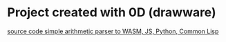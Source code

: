 # Project created with 0D (drawware)

[source code simple arithmetic parser to WASM, JS, Python, Common Lisp](./doc/arith0d-main.drawio.svg)
